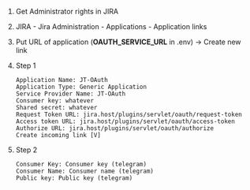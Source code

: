 1. Get Administrator rights in JIRA
2. JIRA - Jira Administration - Applications - Application links
3. Put URL of application (**OAUTH_SERVICE_URL** in .env) -> Create new link
4. Step 1
    ```
    Application Name: JT-OAuth
    Application Type: Generic Application
    Service Provider Name: JT-OAuth
    Consumer key: whatever
    Shared secret: whatever
    Request Token URL: jira.host/plugins/servlet/oauth/request-token
    Access token URL: jira.host/plugins/servlet/oauth/access-token
    Authorize URL: jira.host/plugins/servlet/oauth/authorize
    Create incoming link [V]
    ```
    
5. Step 2
    ```.env
    Consumer Key: Consumer key (telegram)
    Consumer Name: Consumer name (telegram)
    Public key: Public key (telegram)
    ```
